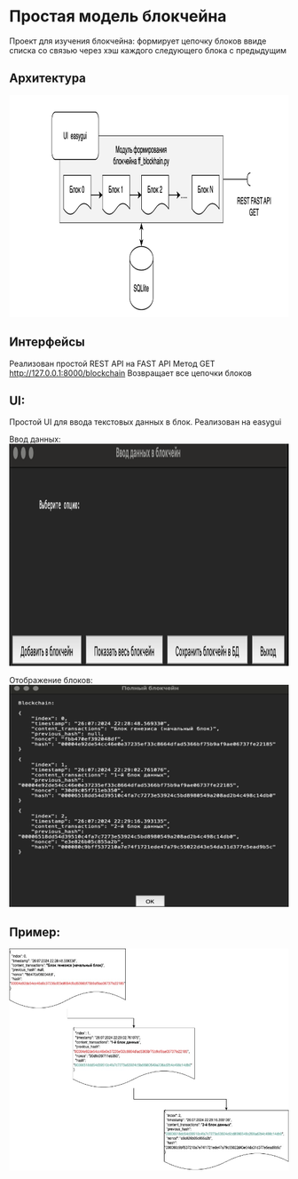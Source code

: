 # Простая модель блокчейна

Проект для изучения блокчейна: 
формирует цепочку блоков ввиде списка со связью через хэш каждого следующего блока с предыдущим

## Архитектура
<img src= "/block4/funcoin/funcoin/arch.png" width = "600" height = "400" > 

## Интерфейсы
Реализован простой REST API на FAST API
Метод GET http://127.0.0.1:8000/blockchain
Возвращает все цепочки блоков

## UI:
Простой UI для ввода текстовых данных в блок.
Реализован на easygui

Ввод данных:
<img src= "block4/funcoin/funcoin/UI1.png" width = "600" height = "400" > 

Отображение блоков:
<img src= "block4/funcoin/funcoin/UI2.png" width = "600" height = "400" > 

## Пример:
<img src= "block4/funcoin/funcoin/block_diag.jpg" width = "600" height = "400" > 


